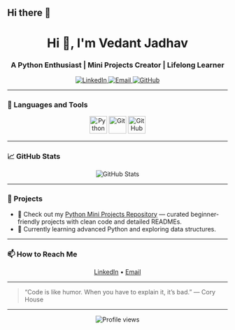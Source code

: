 ## Hi there 👋

<!--
**VedDevX/VedDevX** is a ✨ _special_ ✨ repository because its `README.md` (this file) appears on your GitHub profile.

Here are some ideas to get you started:

- 🔭 I’m currently working on ...
- 🌱 I’m currently learning ...
- 👯 I’m looking to collaborate on ...
- 🤔 I’m looking for help with ...
- 💬 Ask me about ...
- 📫 How to reach me: ...
- 😄 Pronouns: ...
- ⚡ Fun fact: ...
-->
<!--
**VedDevX/VedDevX** is a ✨ _special_ ✨ repository because its `README.md` appears on your GitHub profile.
-->

<h1 align="center">Hi 👋, I'm Vedant Jadhav</h1>
<h3 align="center">A Python Enthusiast | Mini Projects Creator | Lifelong Learner</h3>

<p align="center">
  <a href="https://www.linkedin.com/in/vedant-jadhav-vj19" target="_blank">
    <img src="https://img.shields.io/badge/LinkedIn-0A66C2?style=for-the-badge&logo=linkedin&logoColor=white" alt="LinkedIn"/>
  </a>
  <a href="mailto:vedant.jadhav1928@gmail.com" target="_blank">
    <img src="https://img.shields.io/badge/Email-D14836?style=for-the-badge&logo=gmail&logoColor=white" alt="Email"/>
  </a>
  <a href="https://github.com/VedDevX" target="_blank">
    <img src="https://img.shields.io/badge/GitHub-181717?style=for-the-badge&logo=github&logoColor=white" alt="GitHub"/>
  </a>
</p>

---

### 🧰 Languages and Tools

<p align="center">
  <img src="https://cdn.jsdelivr.net/gh/devicons/devicon/icons/python/python-original.svg" alt="Python" width="40" height="40"/>
  <img src="https://cdn.jsdelivr.net/gh/devicons/devicon/icons/git/git-original.svg" alt="Git" width="40" height="40"/>
  <img src="https://cdn.jsdelivr.net/gh/devicons/devicon/icons/github/github-original.svg" alt="GitHub" width="40" height="40"/>
</p>

---

### 📈 GitHub Stats

<p align="center">
  <img src="https://github-readme-stats.vercel.app/api?username=VedDevX&show_icons=true&hide_border=true&theme=radical" alt="GitHub Stats" />
</p>

---

### 📂 Projects

- 🔭 Check out my [Python Mini Projects Repository](https://github.com/VedDevX/Python) — curated beginner-friendly projects with clean code and detailed READMEs.  
- 🌱 Currently learning advanced Python and exploring data structures.

---

### 📫 How to Reach Me

<p align="center">
  <a href="https://www.linkedin.com/in/vedant-jadhav-vj19" target="_blank">LinkedIn</a> • 
  <a href="mailto:vedant.jadhav1928@gmail.com" target="_blank">Email</a>
</p>

---

> “Code is like humor. When you have to explain it, it’s bad.” — Cory House

---

<p align="center">
  <img src="https://komarev.com/ghpvc/?username=VedDevX&style=flat-square&color=blue" alt="Profile views" />
</p>
